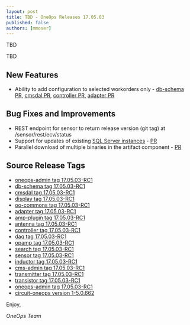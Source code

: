 ```yaml
---
layout: post
title: TBD - OneOps Releases 17.05.03
published: false
authors: [mmoser]
---
```


TBD

<!--more-->

TBD


## New Features

* Ability to add configuration to selected workorders only -
[db-schema PR](https://github.com/oneops/db-schema/pull/54),
[cmsdal PR](https://github.com/oneops/cmsdal/pull/84),
[controller PR](https://github.com/oneops/controller/pull/58),
[adapter PR](https://github.com/oneops/adapter/pull/37)

## Bug Fixes and Improvements

* REST endpoint for sensor to return release version (git tag) at
  /sensor/rest/ecv/status
* Support for updates of existing
  [SQL Server instances](/user/design/ms-sqlserver-pack.html) -
  [PR](https://github.com/oneops/circuit-oneops-1/pull/820)
* Parallel download of multiple binaries in the artifact component -
  [PR](https://github.com/oneops/oneops-admin/pull/191)

## Source Release Tags

- [oneops-admin tag 17.05.03-RC1](https://github.com/oneops/oneops-admin/tree/17.05.03-RC1)
- [db-schema tag 17.05.03-RC1](https://github.com/oneops/db-schema/tree/17.05.03-RC1)
- [cmsdal tag 17.05.03-RC1](https://github.com/oneops/cmsdal/tree/17.05.03-RC1)
- [display tag 17.05.03-RC1](https://github.com/oneops/display/tree/17.05.03-RC1)
- [oo-commons tag 17.05.03-RC1](https://github.com/oneops/oo-commons/tree/17.05.03-RC1)
- [adapter tag 17.05.03-RC1](https://github.com/oneops/adapter/tree/17.05.03-RC1)
- [amp-plugin tag 17.05.03-RC1](https://github.com/oneops/amq-plugin/tree/17.05.03-RC1)
- [antenna tag 17.05.03-RC1](https://github.com/oneops/antenna/tree/17.05.03-RC1)
- [controller tag 17.05.03-RC1](https://github.com/oneops/controller/tree/17.05.03-RC1)
- [daq tag 17.05.03-RC1](https://github.com/oneops/daq/tree/17.05.03-RC1)
- [opamp tag 17.05.03-RC1](https://github.com/oneops/opamp/tree/17.05.03-RC1)
- [search tag 17.05.03-RC1](https://github.com/oneops/search/tree/17.05.03-RC1)
- [sensor tag 17.05.03-RC1](https://github.com/oneops/sensor/tree/17.05.03-RC1)
- [inductor tag 17.05.03-RC1](https://github.com/oneops/inductor/tree/17.05.03-RC1)
- [cms-admin tag 17.05.03-RC1](https://github.com/oneops/cms-admin/tree/17.05.03-RC1)
- [transmitter tag 17.05.03-RC1](https://github.com/oneops/transmitter/tree/17.05.03-RC1)
- [transistor tag 17.05.03-RC1](https://github.com/oneops/transistor/tree/17.05.03-RC1)
- [oneops-admin tag 17.05.03-RC1](https://github.com/oneops/oneops-admin/tree/17.05.03-RC1)
- [circuit-oneops version 1-5.0.662](https://github.com/oneops/circuit-oneops-1/releases/tag/circuit-oneops-1-5.0.662)

Enjoy,

_OneOps Team_
